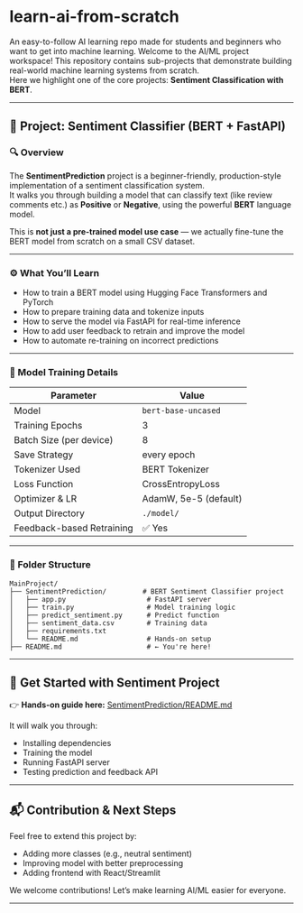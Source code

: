 # learn-ai-from-scratch
An easy-to-follow AI learning repo made for students and beginners who want to get into machine learning.
Welcome to the AI/ML project workspace! This repository contains sub-projects that demonstrate building real-world machine learning systems from scratch.  
Here we highlight one of the core projects: **Sentiment Classification with BERT**.

---

## 🧠 Project: Sentiment Classifier (BERT + FastAPI)

### 🔍 Overview

The **SentimentPrediction** project is a beginner-friendly, production-style implementation of a sentiment classification system.  
It walks you through building a model that can classify text (like review comments etc.) as **Positive** or **Negative**, using the powerful **BERT** language model.

This is **not just a pre-trained model use case** — we actually fine-tune the BERT model from scratch on a small CSV dataset.

---

### ⚙️ What You’ll Learn

- How to train a BERT model using Hugging Face Transformers and PyTorch
- How to prepare training data and tokenize inputs
- How to serve the model via FastAPI for real-time inference
- How to add user feedback to retrain and improve the model
- How to automate re-training on incorrect predictions

---

### 🧪 Model Training Details

| Parameter                  | Value               |
|---------------------------|---------------------|
| Model                     | `bert-base-uncased` |
| Training Epochs           | 3                   |
| Batch Size (per device)   | 8                   |
| Save Strategy             | every epoch         |
| Tokenizer Used            | BERT Tokenizer      |
| Loss Function             | CrossEntropyLoss     |
| Optimizer & LR            | AdamW, 5e-5 (default) |
| Output Directory          | `./model/`          |
| Feedback-based Retraining | ✅ Yes               |

---

### 📂 Folder Structure

```
MainProject/
├── SentimentPrediction/         # BERT Sentiment Classifier project
│   ├── app.py                    # FastAPI server
│   ├── train.py                  # Model training logic
│   ├── predict_sentiment.py      # Predict function
│   ├── sentiment_data.csv        # Training data
│   ├── requirements.txt
│   └── README.md                 # Hands-on setup
├── README.md                     # ← You're here!
```

---

## 🚀 Get Started with Sentiment Project

👉 **Hands-on guide here:** [SentimentPrediction/README.md](./SentimentPrediction/README.md)

It will walk you through:
- Installing dependencies
- Training the model
- Running FastAPI server
- Testing prediction and feedback API

---

## 📬 Contribution & Next Steps

Feel free to extend this project by:
- Adding more classes (e.g., neutral sentiment)
- Improving model with better preprocessing
- Adding frontend with React/Streamlit

We welcome contributions! Let’s make learning AI/ML easier for everyone.

---
